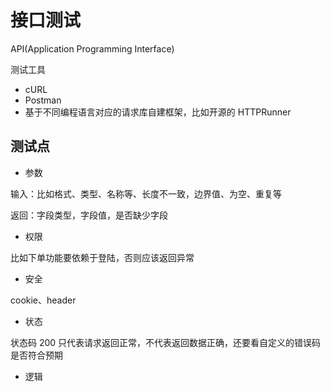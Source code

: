 # 接口测试

API(Application Programming Interface)

测试工具

- cURL
- Postman
- 基于不同编程语言对应的请求库自建框架，比如开源的 HTTPRunner

## 测试点

- 参数

输入：比如格式、类型、名称等、长度不一致，边界值、为空、重复等

返回：字段类型，字段值，是否缺少字段

- 权限

比如下单功能要依赖于登陆，否则应该返回异常

- 安全

cookie、header

- 状态

状态码 200 只代表请求返回正常，不代表返回数据正确，还要看自定义的错误码是否符合预期

- 逻辑

